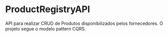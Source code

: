 # ProductRegistryAPI
API para realizar CRUD de Produtos disponibilizados pelos fornecedores. O projeto segue o modelo pattern CQRS.
